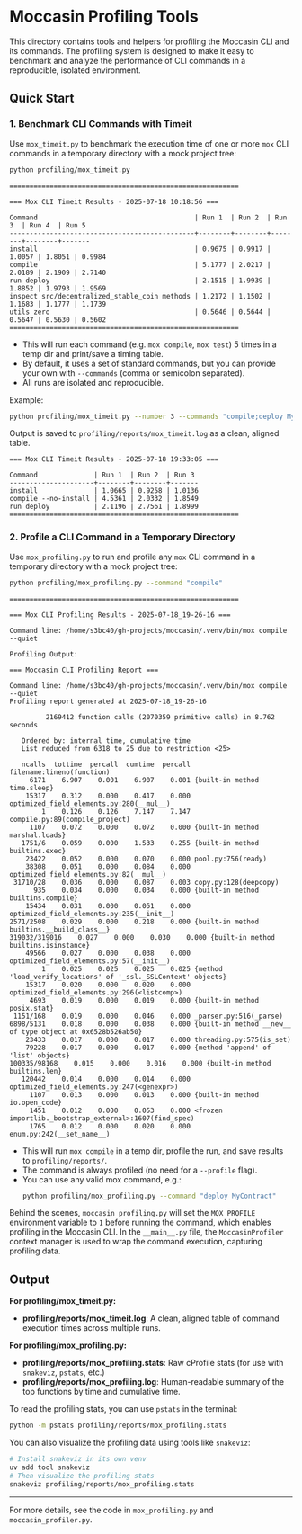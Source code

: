 # Moccasin Profiling Tools

This directory contains tools and helpers for profiling the Moccasin CLI and its commands. The profiling system is designed to make it easy to benchmark and analyze the performance of CLI commands in a reproducible, isolated environment.

## Quick Start

### 1. Benchmark CLI Commands with Timeit

Use `mox_timeit.py` to benchmark the execution time of one or more `mox` CLI commands in a temporary directory with a mock project tree:

```sh
python profiling/mox_timeit.py
```

```console
=========================================================

=== Mox CLI Timeit Results - 2025-07-18 10:18:56 ===

Command                                       | Run 1  | Run 2  | Run 3  | Run 4  | Run 5
----------------------------------------------+--------+--------+--------+--------+-------
install                                       | 0.9675 | 0.9917 | 1.0057 | 1.8051 | 0.9984
compile                                       | 5.1777 | 2.0217 | 2.0189 | 2.1909 | 2.7140
run deploy                                    | 2.1515 | 1.9939 | 1.8852 | 1.9793 | 1.9569
inspect src/decentralized_stable_coin methods | 1.2172 | 1.1502 | 1.1683 | 1.1777 | 1.1739
utils zero                                    | 0.5646 | 0.5644 | 0.5647 | 0.5630 | 0.5602
=========================================================
```

- This will run each command (e.g. `mox compile`, `mox test`) 5 times in a temp dir and print/save a timing table.
- By default, it uses a set of standard commands, but you can provide your own with `--commands` (comma or semicolon separated).
- All runs are isolated and reproducible.

Example:

```sh
python profiling/mox_timeit.py --number 3 --commands "compile;deploy MyContract"
```

Output is saved to `profiling/reports/mox_timeit.log` as a clean, aligned table.

```console
=== Mox CLI Timeit Results - 2025-07-18 19:33:05 ===

Command              | Run 1  | Run 2  | Run 3
---------------------+--------+--------+-------
install              | 1.0665 | 0.9258 | 1.0136
compile --no-install | 4.5361 | 2.0332 | 1.8549
run deploy           | 2.1196 | 2.7561 | 1.8999
=========================================================
```

### 2. Profile a CLI Command in a Temporary Directory

Use `mox_profiling.py` to run and profile any `mox` CLI command in a temporary directory with a mock project tree:

```sh
python profiling/mox_profiling.py --command "compile"
```

```console
=========================================================

=== Mox CLI Profiling Results - 2025-07-18_19-26-16 ===

Command line: /home/s3bc40/gh-projects/moccasin/.venv/bin/mox compile --quiet

Profiling Output:

=== Moccasin CLI Profiling Report ===

Command line: /home/s3bc40/gh-projects/moccasin/.venv/bin/mox compile --quiet
Profiling report generated at 2025-07-18_19-26-16

         2169412 function calls (2070359 primitive calls) in 8.762 seconds

   Ordered by: internal time, cumulative time
   List reduced from 6318 to 25 due to restriction <25>

   ncalls  tottime  percall  cumtime  percall filename:lineno(function)
     6171    6.907    0.001    6.907    0.001 {built-in method time.sleep}
    15317    0.312    0.000    0.417    0.000 optimized_field_elements.py:280(__mul__)
        1    0.126    0.126    7.147    7.147 compile.py:89(compile_project)
     1107    0.072    0.000    0.072    0.000 {built-in method marshal.loads}
   1751/6    0.059    0.000    1.533    0.255 {built-in method builtins.exec}
    23422    0.052    0.000    0.070    0.000 pool.py:756(ready)
    38308    0.051    0.000    0.084    0.000 optimized_field_elements.py:82(__mul__)
 31710/28    0.036    0.000    0.087    0.003 copy.py:128(deepcopy)
      935    0.034    0.000    0.034    0.000 {built-in method builtins.compile}
    15434    0.031    0.000    0.051    0.000 optimized_field_elements.py:235(__init__)
2571/2508    0.029    0.000    0.218    0.000 {built-in method builtins.__build_class__}
319032/319016    0.027    0.000    0.030    0.000 {built-in method builtins.isinstance}
    49566    0.027    0.000    0.038    0.000 optimized_field_elements.py:57(__init__)
        1    0.025    0.025    0.025    0.025 {method 'load_verify_locations' of '_ssl._SSLContext' objects}
    15317    0.020    0.000    0.020    0.000 optimized_field_elements.py:296(<listcomp>)
     4693    0.019    0.000    0.019    0.000 {built-in method posix.stat}
 1151/168    0.019    0.000    0.046    0.000 _parser.py:516(_parse)
6898/5131    0.018    0.000    0.038    0.000 {built-in method __new__ of type object at 0x6528b526ab50}
    23433    0.017    0.000    0.017    0.000 threading.py:575(is_set)
    79228    0.017    0.000    0.017    0.000 {method 'append' of 'list' objects}
100335/98168    0.015    0.000    0.016    0.000 {built-in method builtins.len}
   120442    0.014    0.000    0.014    0.000 optimized_field_elements.py:247(<genexpr>)
     1107    0.013    0.000    0.013    0.000 {built-in method io.open_code}
     1451    0.012    0.000    0.053    0.000 <frozen importlib._bootstrap_external>:1607(find_spec)
     1765    0.012    0.000    0.020    0.000 enum.py:242(__set_name__)

```

- This will run `mox compile` in a temp dir, profile the run, and save results to `profiling/reports/`.
- The command is always profiled (no need for a `--profile` flag).
- You can use any valid mox command, e.g.:
  ```sh
  python profiling/mox_profiling.py --command "deploy MyContract"
  ```

Behind the scenes, `moccasin_profiling.py` will set the `MOX_PROFILE` environment variable to `1` before running the command, which enables profiling in the Moccasin CLI. In the `__main__.py` file, the `MoccasinProfiler` context manager is used to wrap the command execution, capturing profiling data.

## Output

**For profiling/mox_timeit.py:**

- **profiling/reports/mox_timeit.log**: A clean, aligned table of command execution times across multiple runs.

**For profiling/mox_profiling.py:**

- **profiling/reports/mox_profiling.stats**: Raw cProfile stats (for use with `snakeviz`, `pstats`, etc.)
- **profiling/reports/mox_profiling.log**: Human-readable summary of the top functions by time and cumulative time.

To read the profiling stats, you can use `pstats` in the terminal:

```sh
python -m pstats profiling/reports/mox_profiling.stats
```

You can also visualize the profiling data using tools like `snakeviz`:

```sh
# Install snakeviz in its own venv
uv add tool snakeviz
# Then visualize the profiling stats
snakeviz profiling/reports/mox_profiling.stats
```

---

For more details, see the code in `mox_profiling.py` and `moccasin_profiler.py`.
